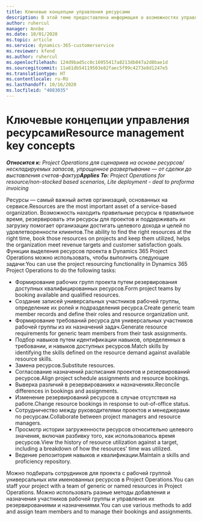 ```yaml
---
title: Ключевые концепции управления ресурсами
description: В этой теме предоставлена информация о возможностях управления ресурсами в Microsoft Dynamics Project Operations.
author: ruhercul
manager: Annbe
ms.date: 10/01/2020
ms.topic: article
ms.service: dynamics-365-customerservice
ms.reviewer: kfend
ms.author: ruhercul
ms.openlocfilehash: 124d9bad5cc0c16955417a8213db047a2d8bae1d
ms.sourcegitcommit: 11a61db54119503e82faec5f99c4273e8d1247e5
ms.translationtype: HT
ms.contentlocale: ru-RU
ms.lasthandoff: 10/16/2020
ms.locfileid: "4083035"
---
```

# <a name="resource-management-key-concepts"></a><span data-ttu-id="7a616-103">Ключевые концепции управления ресурсами</span><span class="sxs-lookup"><span data-stu-id="7a616-103">Resource management key concepts</span></span>

<span data-ttu-id="7a616-104">_**Относится к:** Project Operations для сценариев на основе ресурсов/нескладируемых запасов, упрощенное развертывание — от сделки до выставления счетов-фактур_</span><span class="sxs-lookup"><span data-stu-id="7a616-104">_**Applies To:** Project Operations for resource/non-stocked based scenarios, Lite deployment - deal to proforma invoicing_</span></span>

<span data-ttu-id="7a616-105">Ресурсы — самый важный актив организаций, основанных на сервисе.</span><span class="sxs-lookup"><span data-stu-id="7a616-105">Resources are the most important asset of a service-based organization.</span></span> <span data-ttu-id="7a616-106">Возможность находить правильные ресурсы в правильное время, резервировать эти ресурсы для проектов и поддерживать их загрузку помогает организации достигать целевого дохода и целей по удовлетворенности клиентов.</span><span class="sxs-lookup"><span data-stu-id="7a616-106">The ability to find the right resources at the right time, book those resources on projects and keep them utilized, helps the organization meet revenue targets and customer satisfaction goals.</span></span> <span data-ttu-id="7a616-107">Функции выделения ресурсов проекта в Dynamics 365 Project Operations можно использовать, чтобы выполнить следующие задачи:</span><span class="sxs-lookup"><span data-stu-id="7a616-107">You can use the project resourcing functionality in Dynamics 365 Project Operations to do the following tasks:</span></span>

- <span data-ttu-id="7a616-108">Формирование рабочих групп проекта путем резервирования доступных квалифицированных ресурсов.</span><span class="sxs-lookup"><span data-stu-id="7a616-108">Form project teams by booking available and qualified resources.</span></span>
- <span data-ttu-id="7a616-109">Создание записей универсальных участников рабочей группы, определение их ролей и подразделения ресурса.</span><span class="sxs-lookup"><span data-stu-id="7a616-109">Create generic team member records and define their roles and resource organization unit.</span></span>
- <span data-ttu-id="7a616-110">Формирование требований ресурса для универсальных участников рабочей группы из их назначений задач.</span><span class="sxs-lookup"><span data-stu-id="7a616-110">Generate resource requirements for generic team members from their task assignments.</span></span>
- <span data-ttu-id="7a616-111">Подбор навыков путем идентификации навыков, определенных в требовании, и навыков доступных ресурсов.</span><span class="sxs-lookup"><span data-stu-id="7a616-111">Match skills by identifying the skills defined on the resource demand against available resource skills.</span></span>
- <span data-ttu-id="7a616-112">Замена ресурсов.</span><span class="sxs-lookup"><span data-stu-id="7a616-112">Substitute resources.</span></span>
- <span data-ttu-id="7a616-113">Согласование назначений расписания проектов и резервирований ресурсов.</span><span class="sxs-lookup"><span data-stu-id="7a616-113">Align project schedule assignments and resource bookings.</span></span>
- <span data-ttu-id="7a616-114">Выверка различий в резервированиях и назначениях.</span><span class="sxs-lookup"><span data-stu-id="7a616-114">Reconcile differences in bookings and assignments.</span></span>
- <span data-ttu-id="7a616-115">Изменение резервирований ресурсов в случае отсутствия на работе.</span><span class="sxs-lookup"><span data-stu-id="7a616-115">Change resource bookings in response to out-of-office status.</span></span>
- <span data-ttu-id="7a616-116">Сотрудничество между руководителями проектов и менеджерами по ресурсам.</span><span class="sxs-lookup"><span data-stu-id="7a616-116">Collaborate between project managers and resource managers.</span></span>
- <span data-ttu-id="7a616-117">Просмотр истории загруженности ресурсов относительно целевого значения, включая разбивку того, как использовалось время ресурсов.</span><span class="sxs-lookup"><span data-stu-id="7a616-117">View the history of resource utilization against a target, including a breakdown of how the resources' time was utilized.</span></span>
- <span data-ttu-id="7a616-118">Ведение репозитория навыков и квалификации.</span><span class="sxs-lookup"><span data-stu-id="7a616-118">Maintain a skills and proficiency repository.</span></span>


<span data-ttu-id="7a616-119">Можно подбирать сотрудников для проекта с рабочей группой универсальных или именованных ресурсов в Project Operations.</span><span class="sxs-lookup"><span data-stu-id="7a616-119">You can staff your project with a team of generic or named resources in Project Operations.</span></span> <span data-ttu-id="7a616-120">Можно использовать разные методы добавления и назначения участников рабочей группы и управления их резервированиями и назначениями.</span><span class="sxs-lookup"><span data-stu-id="7a616-120">You can use various methods to add and assign team members and to manage their bookings and assignments.</span></span> 
